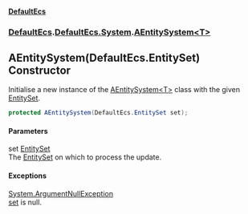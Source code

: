 #### [DefaultEcs](./index.md 'index')
### [DefaultEcs](./index.md 'index').[DefaultEcs.System](./DefaultEcs-System.md 'DefaultEcs.System').[AEntitySystem&lt;T&gt;](./DefaultEcs-System-AEntitySystem-T-.md 'DefaultEcs.System.AEntitySystem&lt;T&gt;')
## AEntitySystem(DefaultEcs.EntitySet) Constructor
Initialise a new instance of the [AEntitySystem&lt;T&gt;](./DefaultEcs-System-AEntitySystem-T-.md 'DefaultEcs.System.AEntitySystem&lt;T&gt;') class with the given [EntitySet](./DefaultEcs-EntitySet.md 'DefaultEcs.EntitySet').  
```C#
protected AEntitySystem(DefaultEcs.EntitySet set);
```
#### Parameters
<a name='DefaultEcs-System-AEntitySystem-T--AEntitySystem(DefaultEcs-EntitySet)-set'></a>
set [EntitySet](./DefaultEcs-EntitySet.md 'DefaultEcs.EntitySet')  
The [EntitySet](./DefaultEcs-EntitySet.md 'DefaultEcs.EntitySet') on which to process the update.  
#### Exceptions
[System.ArgumentNullException](https://docs.microsoft.com/en-us/dotnet/api/System.ArgumentNullException 'System.ArgumentNullException')  
[set](#DefaultEcs-System-AEntitySystem-T--AEntitySystem(DefaultEcs-EntitySet)-set 'DefaultEcs.System.AEntitySystem&lt;T&gt;.AEntitySystem(DefaultEcs.EntitySet).set') is null.  
